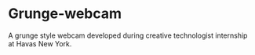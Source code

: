 # Grunge-webcam

A grunge style webcam developed during creative technologist internship at Havas New York.
